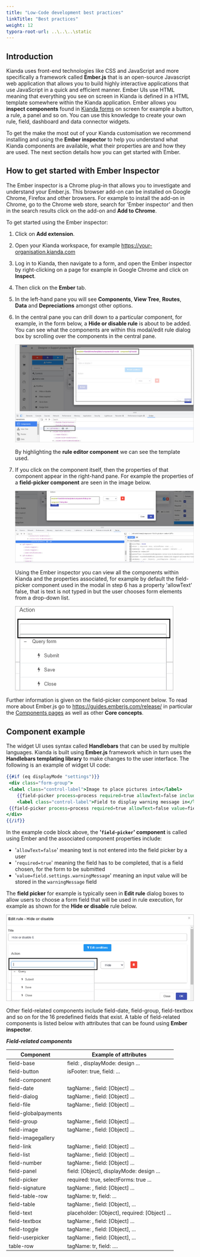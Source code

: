 ```yaml
---
title: "Low-Code development best practices"
linkTitle: "Best practices"
weight: 12
typora-root-url: ..\..\..\static
---
```


## Introduction

Kianda uses front-end technologies like CSS and JavaScript and more specifically a framework called **Ember.js** that is an open-source Javascript web application that allows you to build highly interactive applications that use JavaScript in a quick and efficient manner. Ember UIs use HTML meaning that everything you see on screen in Kianda is defined in a HTML template somewhere within the Kianda application. Ember allows you **inspect components** found in [Kianda forms](docs/platform/application-designer/forms/) on screen for example a button, a rule, a panel and so on. You can use this knowledge to create your own rule, field, dashboard and data connector widgets.

To get the make the most out of your Kianda customisation we recommend installing and using the **Ember inspector** to help you understand what Kianda components are available, what their properties are and how they are used. The next section details how you can get started with Ember.

## How to get started with Ember Inspector

The Ember inspector is a Chrome plug-in that allows you to investigate and understand your Ember.js. This browser add-on can be installed on Google Chrome, Firefox and other browsers. For example to install the add-on in Chrome, go to the Chrome web store, search for 'Ember inspector' and then in the search results click on the add-on and **Add to Chrome**. 

To get started using the Ember inspector:

1. Click on **Add extension**.

2. Open your Kianda workspace, for example https://your-organisation.kianda.com

3. Log in to Kianda, then navigate to a form, and open the Ember inspector by right-clicking on a page for example in Google Chrome and click on **Inspect**.

4. Then click on the **Ember** tab.

5. In the left-hand pane you will see **Components**, **View Tree**, **Routes**, **Data** and **Depreciations** amongst other options.

6. In the central pane you can drill down to a particular component, for example, in the form below, a **Hide or disable rule** is about to be added. You can see what the components are within this modal/edit rule dialog box by scrolling over the components in the central pane.

   ![Inspecting a rule modal using Ember inspector](/images/ember-rule-editor.jpg)

   By highlighting the **rule editor component** we can see the template used.

7. If you click on the component itself, then the properties of that component appear in the right-hand pane. For example the properties of a **field-picker component** are seen in the image below.

   ![Component properties in Ember inspector](/images/ember-properties-example.jpg)

   Using the Ember inspector you can view all the components within Kianda and the properties associated, for example by default the field-picker component used in the modal in step 6 has a property 'allowText' false, that is text is not typed in but the user chooses form elements from a drop-down list.

   ![Field picker example](/images/field-picker-example.jpg)

Further information is given on the field-picker component below. To read more about Ember.js go to https://guides.emberjs.com/release/ in particular the [Components pages](https://guides.emberjs.com/release/components/) as well as other **Core concepts**.

## Component example

The widget UI uses syntax called **Handlebars** that can be used by multiple languages. Kianda is built using **Ember.js** framework which in turn uses the **Handlebars templating library** to make changes to the user interface. The following is an example of widget UI code:

   ```handlebars
   {{#if (eq displayMode "settings")}}
   	<div class="form-group">
   	<label class="control-label">Image to place pictures into</label>
       {{field-picker process=process required=true allowText=false includes='["fields/field-image"]' value=field.settings.imageDestination}} {{! Allow the user to select an image field to put the frame into}}
       <label class="control-label">Field to display warning message in</label>
   	{{field-picker process=process required=true allowText=false value=field.settings.warningMessage}} {{! Allow the user to select a text field to display the warning message in}}
   </div>
   {{/if}}
   ```

In the example code block above, the **'`field-picker`' component** is called using Ember and the associated component properties include:

-  '`allowText=false`' meaning text is not entered into the field picker by a user
-  '`required=true`' meaning the field has to be completed, that is a field chosen, for the form to be submitted
- '`value=field.settings.warningMessage`' meaning an input value will be stored in the `warningMessage` field 

The **field picker** for example is typically seen in **Edit rule** dialog boxes to allow users to choose a form field that will be used in rule execution, for example as shown for the **Hide or disable** rule below.

   ![Field picker component example](/images/field-picker-modal-example.jpg)

Other field-related components include field-date, field-group, field-textbox and so on for the 16 predefined fields that exist. A table of field-related components is listed below with attributes that can be found using **Ember inspector**.

***Field-related components***

| **Component**        | Example of attributes                         |
| -------------------- | --------------------------------------------- |
| field-base           | field: , displayMode: design ...              |
| field-button         | isFooter: true, field:  ...                   |
| field-component      |                                               |
| field-date           | tagName: , field: [Object] ...                |
| field-dialog         | tagName: , field: [Object] ...                |
| field-file           | tagName: , field: [Object] ...                |
| field-globalpayments |                                               |
| field-group          | tagName: , field: [Object] ...                |
| field-image          | tagName: , field: [Object] ...                |
| field-imagegallery   |                                               |
| field-link           | tagName: , field: [Object] ...                |
| field-list           | tagName: , field: [Object] ...                |
| field-number         | tagName: , field: [Object] ...                |
| field-panel          | field: [Object], displayMode: design ...      |
| field-picker         | required: true, selectForms: true ...         |
| field-signature      | tagName: , field: [Object] ...                |
| field-table-row      | tagName: tr, field: ...                       |
| field-table          | tagName: , field: [Object], ...               |
| field-text           | placeholder: [Object], required: [Object] ... |
| field-textbox        | tagName: , field: [Object] ...                |
| field-toggle         | tagName: , field: [Object], ...               |
| field-userpicker     | tagName: , field: [Object], ...               |
| table-row            | tagName: tr, field: ....                      |

   



